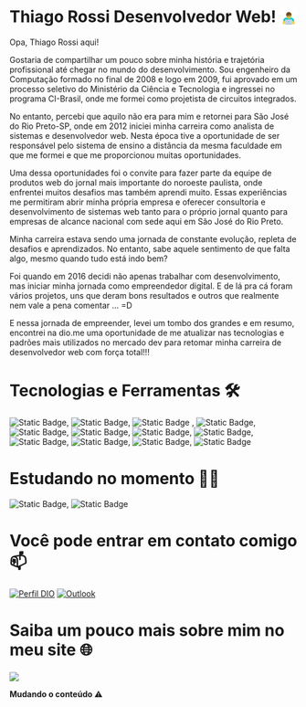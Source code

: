 # Thiago Rossi Desenvolvedor Web! <img src="https://raw.githubusercontent.com/arthurgalanti/arthurgalanti/main/assets/man-technologist.gif" width="30" style="vertical-align: middle;">


Opa, Thiago Rossi aqui!

Gostaria de compartilhar um pouco sobre minha história e trajetória profissional até chegar no mundo do desenvolvimento. Sou engenheiro da Computação formado no final de 2008 e logo em 2009, fui aprovado em um processo seletivo do Ministério da Ciência e Tecnologia e ingressei no programa CI-Brasil, onde me formei como projetista de circuitos integrados.

No entanto, percebi que aquilo não era para mim e retornei para São José do Rio Preto-SP, onde em 2012 iniciei minha carreira como analista de sistemas e desenvolvedor web. Nesta época tive a oportunidade de ser responsável pelo sistema de ensino a distância da mesma faculdade em que me formei e que me proporcionou muitas oportunidades.

Uma dessa oportunidades foi o convite para fazer parte da equipe de produtos web do jornal mais importante do noroeste paulista, onde enfrentei muitos desafios mas também aprendi muito. Essas experiências me permitiram abrir minha própria empresa e oferecer consultoria e desenvolvimento de sistemas web tanto para o próprio jornal quanto para empresas de alcance nacional com sede aqui em São José do Rio Preto.

Minha carreira estava sendo uma jornada de constante evolução, repleta de desafios e aprendizados. No entanto, sabe aquele sentimento de que falta algo, mesmo quando tudo está indo bem?

Foi quando em 2016 decidi não apenas trabalhar com desenvolvimento, mas iniciar minha jornada como empreendedor digital. E de lá pra cá foram vários projetos, uns que deram bons resultados e outros que realmente nem vale a pena comentar ... =D

E nessa jornada de empreender, levei um tombo dos grandes e em resumo, encontrei na dio.me uma oportunidade de me atualizar nas tecnologias e padrões mais utilizados no mercado dev para retomar minha carreira de desenvolvedor web com força total!!!


# Tecnologias e Ferramentas  🛠

![Static Badge](https://img.shields.io/badge/HTML-orange), ![Static Badge](https://img.shields.io/badge/CSS-blue), ![Static Badge](https://img.shields.io/badge/Javascript-gold) , ![Static Badge](https://img.shields.io/badge/PHP-purple), ![Static Badge](https://img.shields.io/badge/MySQL-blue), ![Static Badge](https://img.shields.io/badge/JQuery-lightblue), ![Static Badge](https://img.shields.io/badge/AJAX-darkblue), ![Static Badge](https://img.shields.io/badge/Visual_Studio_Code-blue), ![Static Badge](https://img.shields.io/badge/Wordpress-blue), ![Static Badge](https://img.shields.io/badge/WooCommerce-purple), ![Static Badge](https://img.shields.io/badge/SEO-gold), ![Static Badge](https://img.shields.io/badge/Google_ADS-darkgreen)


# Estudando no momento 👨‍💻 
![Static Badge](https://img.shields.io/badge/Typecript-darkblue), ![Static Badge](https://img.shields.io/badge/Angular-red)


# Você pode entrar em contato comigo 📫 
[![Perfil DIO](https://img.shields.io/badge/-Meu%20Perfil%20na%20DIO-30A3DC?style=for-the-badge)](https://www.dio.me/users/thiagorossi_s)
[
![Outlook](https://img.shields.io/badge/contato@thiagorossi.com.br-%230078D4.svg?style=flat-square&logo=microsoftoutlook&logoColor=black&link=mailto:mailto:contato@thiagorossi.com.br)](mailto:contato@thiagorossi.com.br)


# Saiba um pouco mais sobre mim no meu site 🌐
<div >
	<a href="https://thiagorossi.com.br/">
  	<img align="center" src="https://thiagorossi.com.br/wp-content/uploads/2023/06/logo.png" width="64" />
  	</a>
</div>
	<p><strong>Mudando o conteúdo </strong>⚠️</p> 
